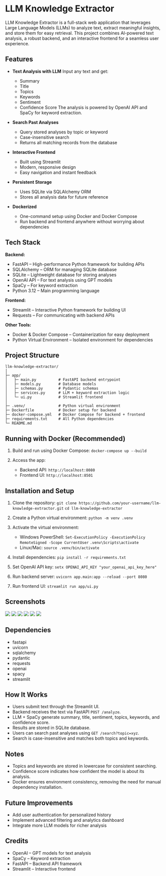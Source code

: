 # LLM Knowledge Extractor

LLM Knowledge Extractor is a full-stack web application that leverages Large Language Models (LLMs) to analyze text, extract meaningful insights, and store them for easy retrieval. This project combines AI-powered text analysis, a robust backend, and an interactive frontend for a seamless user experience.

## Features

* **Text Analysis with LLM**
  Input any text and get:

  * Summary
  * Title
  * Topics
  * Keywords
  * Sentiment
  * Confidence Score
    The analysis is powered by OpenAI API and SpaCy for keyword extraction.

* **Search Past Analyses**

  * Query stored analyses by topic or keyword
  * Case-insensitive search
  * Returns all matching records from the database

* **Interactive Frontend**

  * Built using Streamlit
  * Modern, responsive design
  * Easy navigation and instant feedback

* **Persistent Storage**

  * Uses SQLite via SQLAlchemy ORM
  * Stores all analysis data for future reference

* **Dockerized**

  * One-command setup using Docker and Docker Compose
  * Run backend and frontend anywhere without worrying about dependencies

## Tech Stack

**Backend:**

* FastAPI – High-performance Python framework for building APIs
* SQLAlchemy – ORM for managing SQLite database
* SQLite – Lightweight database for storing analyses
* OpenAI API – For text analysis using GPT models
* SpaCy – For keyword extraction
* Python 3.12 – Main programming language

**Frontend:**

* Streamlit – Interactive Python framework for building UI
* Requests – For communicating with backend APIs

**Other Tools:**

* Docker & Docker Compose – Containerization for easy deployment
* Python Virtual Environment – Isolated environment for dependencies

## Project Structure

```
llm-knowledge-extractor/
│
├─ app/
│   ├─ main.py          # FastAPI backend entrypoint
│   ├─ models.py        # Database models
│   ├─ schemas.py       # Pydantic schemas
│   ├─ services.py      # LLM + keyword extraction logic
│   └─ ui.py            # Streamlit frontend
│
├─ .venv/               # Python virtual environment
├─ Dockerfile           # Docker setup for backend
├─ docker-compose.yml   # Docker Compose for backend + frontend
├─ requirements.txt     # All Python dependencies
└─ README.md
```
## Running with Docker (Recommended)

1. Build and run using Docker Compose:
   `docker-compose up --build`

2. Access the app:

   * Backend API: `http://localhost:8080`
   * Frontend UI: `http://localhost:8501`

## Installation and Setup

1. Clone the repository:
   `git clone https://github.com/your-username/llm-knowledge-extractor.git`
   `cd llm-knowledge-extractor`

2. Create a Python virtual environment:
   `python -m venv .venv`

3. Activate the virtual environment:

   * Windows PowerShell:
     `Set-ExecutionPolicy -ExecutionPolicy RemoteSigned -Scope CurrentUser`
     `.venv\Scripts\activate`
   * Linux/Mac:
     `source .venv/bin/activate`

4. Install dependencies:
   `pip install -r requirements.txt`

5. Set OpenAI API key:
   `setx OPENAI_API_KEY "your_openai_api_key_here"`

6. Run backend server:
   `uvicorn app.main:app --reload --port 8080`

7. Run frontend UI:
   `streamlit run app/ui.py`


## Screenshots

![](screenshots/Screenshot_1.png)
![](screenshots/Screenshot_2.png)
![](screenshots/Screenshot_3.png)
![](screenshots/Screenshot_4.png)
![](screenshots/Screenshot_5.png)
![](screenshots/Screenshot_6.png)


## Dependencies

* fastapi
* uvicorn
* sqlalchemy
* pydantic
* requests
* openai
* spacy
* streamlit

## How It Works

* Users submit text through the Streamlit UI.
* Backend receives the text via FastAPI `POST /analyze`.
* LLM + SpaCy generate summary, title, sentiment, topics, keywords, and confidence score.
* Results are stored in SQLite database.
* Users can search past analyses using `GET /search?topic=xyz`.
* Search is case-insensitive and matches both topics and keywords.

## Notes

* Topics and keywords are stored in lowercase for consistent searching.
* Confidence score indicates how confident the model is about its analysis.
* Docker ensures environment consistency, removing the need for manual dependency installation.

## Future Improvements

* Add user authentication for personalized history
* Implement advanced filtering and analytics dashboard
* Integrate more LLM models for richer analysis

## Credits

* OpenAI – GPT models for text analysis
* SpaCy – Keyword extraction
* FastAPI – Backend API framework
* Streamlit – Interactive frontend

